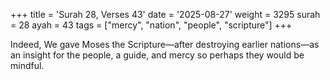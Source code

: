 +++
title = 'Surah 28, Verses 43'
date = '2025-08-27'
weight = 3295
surah = 28
ayah = 43
tags = ["mercy", "nation", "people", "scripture"]
+++

Indeed, We gave Moses the Scripture—after destroying earlier nations—as an insight for the people, a guide, and mercy so perhaps they would be mindful.
